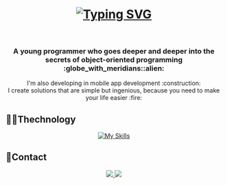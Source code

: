 <br>
  <h1 align = "center">
    <a href="https://git.io/typing-svg"><img src="https://readme-typing-svg.demolab.com?      font=center&size=30&duration=4970&pause=970&color=1E8BF7&center=true&vCenter=true&random=false&width=435&lines=%F0%9D%93%97%F0%9D%93%B2+%F0%9D%93%A3%F0%9D%93%B1%F0%9D%93%AE%F0%9D%93%BB%F0%9D%93%AE!+%F0%9F%91%8B+%2C;+%F0%9D%93%98'%F0%9D%93%B6+%F0%9D%93%9F%F0%9D%93%B2%F0%9D%93%B8%F0%9D%93%BD%F0%9D%93%BB+%F0%9D%93%93%F0%9D%94%83%F0%9D%93%B2%F0%9D%93%AA%F0%9D%93%AD%F0%9D%93%B4%F0%9D%93%B8%F0%9D%94%80%F0%9D%93%B2%F0%9D%93%AE%F0%9D%93%AC+%2C" alt="Typing SVG" /></a>
  </h1>
</br>

<h3 align="center">A young programmer who goes deeper and deeper into the secrets of object-oriented programming :globe_with_meridians::alien:</h3>
<div align="center">
      I'm also developing in mobile app development :construction:
</div>
<div align="center">
      I create solutions that are simple but ingenious, because you need to make your life easier :fire:
</div>

## :technologist:Thechnology
<div align="center">
  
  [![My Skills](https://skillicons.dev/icons?i=cs,dotnet,js,html,css,git,github)](https://skillicons.dev)
  
</div>

## :iphone:Contact

<div align="center">
  <a href="mailto:piotrek5994@gmail.com" target="_blank">
    <img src="https://img.shields.io/badge/Gmail-D14836?style=for-the-badge&logo=gmail&logoColor=white" target="_blank" />
  </a>
  <a href="https://www.linkedin.com/in/piotrek-dziadkowiec-437692259" target="_blank">
    <img src="https://img.shields.io/badge/LinkedIn-0077B5?style=for-the-badge&logo=linkedin&logoColor=white" target="_blank" />
  </a> 
</div>


